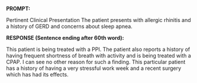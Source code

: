**PROMPT:**

Pertinent Clinical Presentation  The patient presents with allergic rhinitis and a history of GERD and concerns about sleep apnea. 

**RESPONSE (Sentence ending after 60th word):**

This patient is being treated with a PPI. The patient also reports a history of having frequent shortness of breath with activity and is being treated with a CPAP. I can see no other reason for such a finding. This particular patient has a history of having a very stressful work week and a recent surgery which has had its effects. 